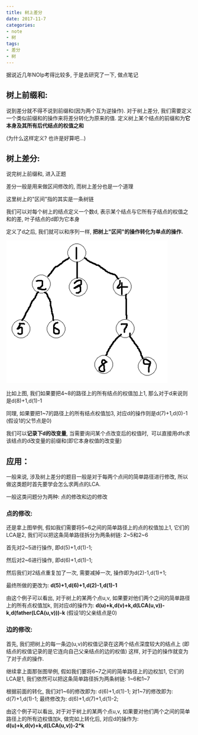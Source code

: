 ```yaml
---
title: 树上差分
date: 2017-11-7
categories:
- note
- 树
tags:
- 差分
- 树
---
```


据说近几年NOIp考得比较多, 于是去研究了一下, 做点笔记
<!-- more -->
## 树上前缀和:

说到差分就不得不说到前缀和(因为两个互为逆操作). 对于树上差分, 我们需要定义一个类似前缀和的操作来将差分转化为原来的值. 定义树上某个结点的前缀和为**它本身及其所有后代结点的权值之和**

(为什么这样定义? 也许是好算吧...)

## 树上差分:

说完树上前缀和, 进入正题

差分一般是用来做区间修改的, 而树上差分也是一个道理

这里树上的"区间"指的其实是一条树链

我们可以对每个树上的结点定义一个数d, 表示某个结点与它所有子结点的权值之和的差, 叶子结点的d即为它本身

定义了d之后, 我们就可以和序列一样, **把树上"区间"的操作转化为单点的操作.**

![tree](/assets/images/tree.png)

比如上图, 我们如果要把4\~8的路径上的所有结点的权值加上1, 那么对于d来说则是d(8)+1,d(1)-1

同理, 如果要把1\~7的路径上的所有结点权值加3, 对应d的操作则是d(7)+1,d(0)-1 (假设1的父节点是0)

我们可以**记录下d的改变量**, 当需要询问某个点改变后的权值时,  可以直接用dfs求该结点的d改变量的前缀和(即它本身权值的改变量)

## 应用：

一般来说, 涉及树上差分的题目一般是对于每两个点间的简单路径进行修改, 所以做这类题时首先要学会怎么求两点的LCA.

一般这类问题分为两种: 点的修改和边的修改

### 点的修改:

还是拿上图举例, 假如我们需要将5\~6之间的简单路径上的点的权值加上1, 它们的LCA是2, 我们可以把这条简单路径拆分为两条树链: 2\~5和2\~6

首先对2~5进行操作, 即d(5)+1,d(1)-1;

然后对2~6进行操作, 即d(6)+1,d(1)-1;

然后我们对2结点重复加了一次, 需要减掉一次, 操作即为d(2)-1,d(1)+1;

最终所做的更改为: **d(5)+1,d(6)+1,d(2)-1,d(1)-1**

由这个例子可以看出, 对于树上的某两个点u,v, 如果要对他们两个之间的简单路径上的所有点权值加k, 则对应d的操作为:
**d(u)+k,d(v)+k,d(LCA(u,v))-k,d(father(LCA(u,v)))-k** (假设1的父亲结点是0)

### 边的修改:

首先, 我们把树上的每一条边(u,v)的权值记录在这两个结点深度较大的结点上 (即结点的权值记录的是它连向自己父亲结点的边的权值)
这样, 对于边的操作就变为了对于点的操作. 

继续拿上面那张图举例, 假如我们要将6\~7之间的简单路径上的边权加1, 它们的LCA是1, 我们依然可以把这条简单路径拆为两条树链: 1~6和1~7

根据前面的转化, 我们对1~6的修改即为: d(6)+1,d(1)-1;
对1~7的修改即为: d(7)+1,d(1)-1;
最终修改为: d(6)+1,d(7)+1,d(1)-2;

由这个例子可以看出, 对于对于树上的某两个点u,v, 如果要对他们两个之间的简单路径上的所有边权值加k, 做完如上转化后, 对应d的操作为:
**d(u)+k,d(v)+k,d(LCA(u,v))-2\*k**
